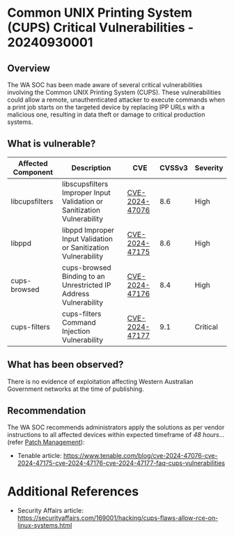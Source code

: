 # Common UNIX Printing System (CUPS) Critical Vulnerabilities - 20240930001

## Overview

The WA SOC has been made aware of several critical vulnerabilities involving the Common UNIX Printing System (CUPS). These vulnerabilities could allow a remote, unauthenticated attacker to execute commands when a print job starts on the targeted device by replacing IPP URLs with a malicious one, resulting in data theft or damage to critical production systems.

## What is vulnerable?

| Affected Component | Description                                                             | CVE                                                          | CVSSv3 | Severity |
| ------------------ | ----------------------------------------------------------------------- | ------------------------------------------------------------ | ------ | -------- |
| libcupsfilters     | libscupsfilters Improper Input Validation or Sanitization Vulnerability | [CVE-2024-47076](https://www.tenable.com/cve/CVE-2024-47076) | 8.6    | High     |
| libppd             | libppd Improper Input Validation or Sanitization Vulnerability          | [CVE-2024-47175](https://www.tenable.com/cve/CVE-2024-47175) | 8.6    | High     |
| cups-browsed       | cups-browsed Binding to an Unrestricted IP Address Vulnerability        | [CVE-2024-47176](https://www.tenable.com/cve/CVE-2024-47176) | 8.4    | High     |
| cups-filters       | cups-filters Command Injection Vulnerability                            | [CVE-2024-47177](https://www.tenable.com/cve/CVE-2024-47177) | 9.1    | Critical |

## What has been observed?

There is no evidence of exploitation affecting Western Australian Government networks at the time of publishing.

## Recommendation

The WA SOC recommends administrators apply the solutions as per vendor instructions to all affected devices within expected timeframe of *48 hours...* (refer [Patch Management](../guidelines/patch-management.md)):

- Tenable article: <https://www.tenable.com/blog/cve-2024-47076-cve-2024-47175-cve-2024-47176-cve-2024-47177-faq-cups-vulnerabilities>

# Additional References

- Security Affairs article: <https://securityaffairs.com/169001/hacking/cups-flaws-allow-rce-on-linux-systems.html>
